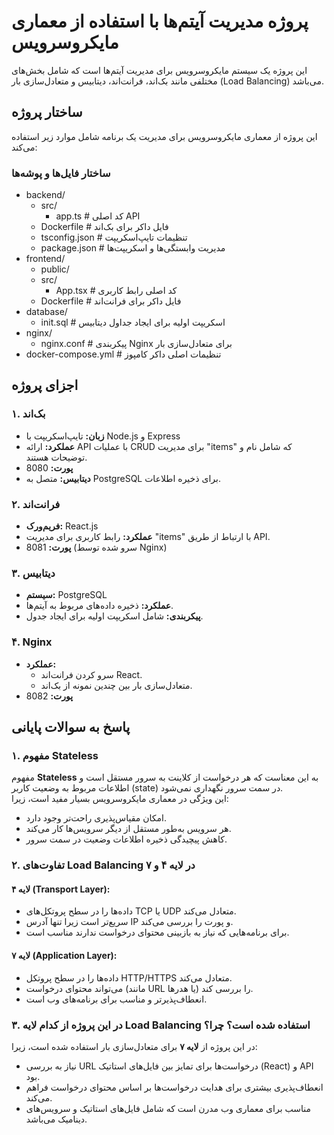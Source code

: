 # پروژه مدیریت آیتم‌ها با استفاده از معماری مایکروسرویس

این پروژه یک سیستم مایکروسرویس برای مدیریت آیتم‌ها است که شامل بخش‌های مختلفی مانند بک‌اند، فرانت‌اند، دیتابیس و متعادل‌سازی بار (Load Balancing) می‌باشد.

## ساختار پروژه
این پروژه از معماری مایکروسرویس برای مدیریت یک برنامه شامل موارد زیر استفاده می‌کند:

### ساختار فایل‌ها و پوشه‌ها

- backend/
  - src/
    - app.ts          # کد اصلی API
  - Dockerfile         # فایل داکر برای بک‌اند
  - tsconfig.json      # تنظیمات تایپ‌اسکریپت
  - package.json       # مدیریت وابستگی‌ها و اسکریپت‌ها
- frontend/
  - public/
  - src/
    - App.tsx          # کد اصلی رابط کاربری
  - Dockerfile         # فایل داکر برای فرانت‌اند
- database/
  - init.sql           # اسکریپت اولیه برای ایجاد جداول دیتابیس
- nginx/
  - nginx.conf         # پیکربندی Nginx برای متعادل‌سازی بار
- docker-compose.yml   # تنظیمات اصلی داکر کامپوز



## اجزای پروژه
### ۱. بک‌اند
- **زبان:** تایپ‌اسکریپت با Node.js و Express
- **عملکرد:** ارائه API با عملیات CRUD برای مدیریت "items" که شامل نام و توضیحات هستند.
- **پورت:** 8080
- **دیتابیس:** متصل به PostgreSQL برای ذخیره اطلاعات.

### ۲. فرانت‌اند
- **فریم‌ورک:** React.js
- **عملکرد:** رابط کاربری برای مدیریت "items" با ارتباط از طریق API.
- **پورت:** 8081 (سرو شده توسط Nginx)

### ۳. دیتابیس
- **سیستم:** PostgreSQL
- **عملکرد:** ذخیره داده‌های مربوط به آیتم‌ها.
- **پیکربندی:** شامل اسکریپت اولیه برای ایجاد جدول.

### ۴. Nginx
- **عملکرد:** 
  - سرو کردن فرانت‌اند React.
  - متعادل‌سازی بار بین چندین نمونه از بک‌اند.
- **پورت:** 8082

## پاسخ به سوالات پایانی
### ۱. مفهوم Stateless
مفهوم **Stateless** به این معناست که هر درخواست از کلاینت به سرور مستقل است و اطلاعات مربوط به وضعیت کاربر (state) در سمت سرور نگهداری نمی‌شود.  
این ویژگی در معماری مایکروسرویس بسیار مفید است، زیرا:
- امکان مقیاس‌پذیری راحت‌تر وجود دارد.
- هر سرویس به‌طور مستقل از دیگر سرویس‌ها کار می‌کند.
- کاهش پیچیدگی ذخیره اطلاعات وضعیت در سمت سرور.

### ۲. تفاوت‌های Load Balancing در لایه ۴ و ۷
#### لایه ۴ (Transport Layer):
- داده‌ها را در سطح پروتکل‌های TCP یا UDP متعادل می‌کند.
- سریع‌تر است زیرا تنها آدرس IP و پورت را بررسی می‌کند.
- برای برنامه‌هایی که نیاز به بازبینی محتوای درخواست ندارند مناسب است.

#### لایه ۷ (Application Layer):
- داده‌ها را در سطح پروتکل HTTP/HTTPS متعادل می‌کند.
- می‌تواند محتوای درخواست (مانند URL یا هدرها) را بررسی کند.
- انعطاف‌پذیرتر و مناسب برای برنامه‌های وب است.

### ۳. در این پروژه از کدام لایه Load Balancing استفاده شده است؟ چرا؟
در این پروژه از **لایه ۷** برای متعادل‌سازی بار استفاده شده است، زیرا:
- نیاز به بررسی URL درخواست‌ها برای تمایز بین فایل‌های استاتیک (React) و API بود.
- انعطاف‌پذیری بیشتری برای هدایت درخواست‌ها بر اساس محتوای درخواست فراهم می‌کند.
- مناسب برای معماری وب مدرن است که شامل فایل‌های استاتیک و سرویس‌های دینامیک می‌باشد.